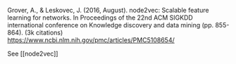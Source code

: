Grover, A., & Leskovec, J. (2016, August). node2vec: Scalable feature learning for networks. In Proceedings of the 22nd ACM SIGKDD international conference on Knowledge discovery and data mining (pp. 855-864). (3k citations)
https://www.ncbi.nlm.nih.gov/pmc/articles/PMC5108654/

See [[node2vec]]